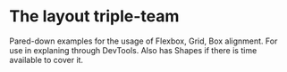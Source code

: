 # The layout triple-team

Pared-down examples for the usage of Flexbox, Grid, Box alignment. For use in explaning through DevTools. Also has Shapes if there is time available to cover it.